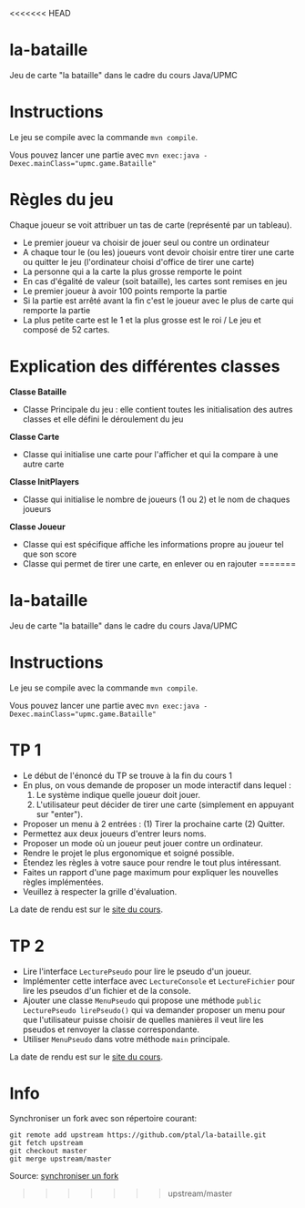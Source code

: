 <<<<<<< HEAD
# la-bataille
Jeu de carte "la bataille" dans le cadre du cours Java/UPMC

Instructions
============

Le jeu se compile avec la commande `mvn compile`.

Vous pouvez lancer une partie avec `mvn exec:java -Dexec.mainClass="upmc.game.Bataille"`


Règles du jeu
=============
Chaque joueur se voit attribuer un tas de carte (représenté par un tableau). 
* Le premier joueur va choisir de jouer seul ou contre un ordinateur
* A chaque tour le (ou les) joueurs vont devoir choisir entre tirer une carte ou quitter le jeu (l'ordinateur choisi d'office de tirer une carte)
* La personne qui a la carte la plus grosse remporte le point
* En cas d'égalité de valeur (soit bataille), les cartes sont remises en jeu
* Le premier joueur à avoir 100 points remporte la partie
* Si la partie est arrêté avant la fin c'est le joueur avec le plus de carte qui remporte la partie
* La plus petite carte est le 1 et la plus grosse est le roi / Le jeu et composé de 52 cartes.

Explication des différentes classes
===================================

**Classe Bataille**
* Classe Principale du jeu : elle contient toutes les initialisation des autres classes et elle défini le déroulement du jeu

**Classe Carte**
* Classe qui initialise une carte pour l'afficher et qui la compare à une autre carte

**Classe InitPlayers**
* Classe qui initialise le nombre de joueurs (1 ou 2) et le nom de chaques joueurs

**Classe Joueur**
* Classe qui est spécifique affiche les informations propre au joueur tel que son score
* Classe qui permet de tirer une carte, en enlever ou en rajouter
=======
# la-bataille
Jeu de carte "la bataille" dans le cadre du cours Java/UPMC

Instructions
============

Le jeu se compile avec la commande `mvn compile`.

Vous pouvez lancer une partie avec `mvn exec:java -Dexec.mainClass="upmc.game.Bataille"`

TP 1
====

* Le début de l'énoncé du TP se trouve à la fin du cours 1
* En plus, on vous demande de proposer un mode interactif dans lequel :
  1. Le système indique quelle joueur doit jouer.
  2. L'utilisateur peut décider de tirer une carte (simplement en appuyant sur "enter").
* Proposer un menu à 2 entrées : (1) Tirer la prochaine carte (2) Quitter.
* Permettez aux deux joueurs d'entrer leurs noms.
* Proposer un mode où un joueur peut jouer contre un ordinateur.
* Rendre le projet le plus ergonomique et soigné possible.
* Étendez les règles à votre sauce pour rendre le tout plus intéressant.
* Faites un rapport d'une page maximum pour expliquer les nouvelles règles implémentées.
* Veuillez à respecter la grille d'évaluation.

La date de rendu est sur le [site du cours](hyc.io/teaching/java.html).

TP 2
====

* Lire l'interface `LecturePseudo` pour lire le pseudo d'un joueur.
* Implémenter cette interface avec `LectureConsole` et `LectureFichier` pour lire les pseudos d'un fichier et de la console.
* Ajouter une classe `MenuPseudo` qui propose une méthode `public LecturePseudo lirePseudo()` qui va demander proposer un menu pour que l'utilisateur puisse choisir de quelles manières il veut lire les pseudos et renvoyer la classe correspondante.
* Utiliser `MenuPseudo` dans votre méthode `main` principale.

La date de rendu est sur le [site du cours](hyc.io/teaching/java.html).

Info
====

Synchroniser un fork avec son répertoire courant:

```
git remote add upstream https://github.com/ptal/la-bataille.git
git fetch upstream
git checkout master
git merge upstream/master
```
Source: [synchroniser un fork](https://help.github.com/articles/syncing-a-fork/)
>>>>>>> upstream/master
